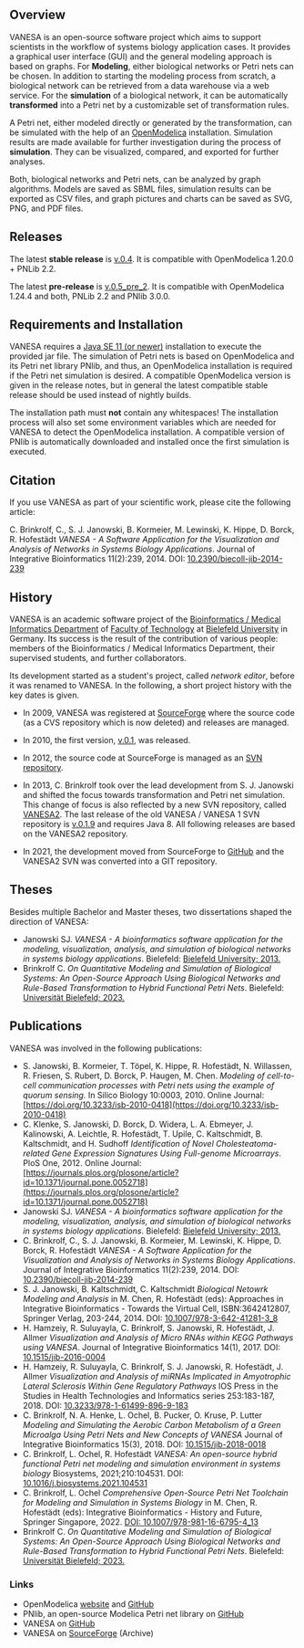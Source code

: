 ## Overview

VANESA is an open-source software project which aims to support scientists in the workflow of systems biology application cases. It provides a graphical user interface (GUI) and the general modeling approach is based on graphs. For **Modeling**, either biological networks or Petri nets can be chosen. In addition to starting the modeling process from scratch, a biological network can be retrieved from a data warehouse via a web service. For the **simulation** of a biological network, it can be automatically **transformed** into a Petri net by a customizable set of transformation rules. 

A Petri net, either modeled directly or generated by the transformation, can be simulated with the help of an [OpenModelica](https://www.openmodelica.org) installation. Simulation results are made available for further investigation during the process of **simulation**. They can be visualized, compared, and exported for further analyses.

Both, biological networks and Petri nets, can be analyzed by graph algorithms. Models are saved as SBML files, simulation results can be exported as CSV files, and graph pictures and charts can be saved as SVG, PNG, and PDF files. 

## Releases
The latest **stable release** is [v.0.4](https://github.com/cbrinkrolf/VANESA/releases/tag/v.0.4). It is compatible with OpenModelica 1.20.0 + PNLib 2.2.

The latest **pre-release** is [v.0.5_pre_2](https://github.com/cbrinkrolf/VANESA/releases/tag/v.0.5_pre_2). It is compatible with OpenModelica 1.24.4 and both, PNLib 2.2 and PNlib 3.0.0.

## Requirements and Installation
VANESA requires a [Java SE 11 (or newer)](https://adoptium.net/de/temurin/releases/?package=jre&version=11) installation to execute the provided jar file. The simulation of Petri nets is based on OpenModelica and its Petri net library PNlib, and thus, an OpenModelica installation is required if the Petri net simulation is desired. A compatible OpenModelica version is given in the release notes, but in general the latest compatible stable release should be used instead of nightly builds. 

The installation path must **not** contain any whitespaces! The installation process will also set some environment variables which are needed for VANESA to detect the OpenModelica installation. A compatible version of PNlib is automatically downloaded and installed once the first simulation is executed.

## Citation
If you use VANESA as part of your scientific work, please cite the following article:

C. Brinkrolf, C., S. J. Janowski, B. Kormeier, M. Lewinski, K. Hippe, D. Borck, R. Hofestädt *VANESA - A Software Application for the Visualization and Analysis of Networks in Systems Biology Applications*. Journal of Integrative Bioinformatics 11(2):239, 2014. DOI: [10.2390/biecoll-jib-2014-239](http://dx.doi.org/10.2390/biecoll-jib-2014-239)

## History
VANESA is an academic software project of the [Bioinformatics / Medical Informatics Department](https://www.techfak.uni-bielefeld.de/ags/bi/) of [Faculty of Technology](https://www.uni-bielefeld.de/(en)/fakultaeten/technische-fakultaet/) at [Bielefeld University](https://www.uni-bielefeld.de/%3C-de,en%3E/) in Germany. Its success is the result of the contribution of various people: members of the Bioinformatics / Medical Informatics Department, their supervised students, and further collaborators.  

Its development started as a student's project, called *network editor*, before it was renamed to VANESA. In the following, a short project history with the key dates is given.

- In 2009, VANESA was registered at [SourceForge](https://sourceforge.net/projects/vanesa/) where the source code (as a CVS repository which is now deleted) and releases are managed.

- In 2010, the first version, [v.0.1](https://sourceforge.net/projects/vanesa/files/vanesa/0.1/VANESA-0.1.zip/download), was released.

- In 2012, the source code at SourceForge is managed as an [SVN repository](https://sourceforge.net/p/vanesa/code/HEAD/tree/VANESA/).

- In 2013, C. Brinkrolf took over the lead development from S. J. Janowski and shifted the focus towards transformation and Petri net simulation. This change of focus is also reflected by a new SVN repository, called [VANESA2](https://sourceforge.net/p/vanesa/code/HEAD/tree/VANESA2/). The last release of the old VANESA / VANESA 1 SVN repository is [v.0.1.9](https://sourceforge.net/projects/vanesa/files/vanesa/0.1/VANESA-0.1.9.jar/download) and requires Java 8. All following releases are based on the VANESA2 repository.

- In 2021, the development moved from SourceForge to [GitHub](https://github.com/cbrinkrolf/VANESA) and the VANESA2 SVN was converted into a GIT repository.

## Theses
Besides multiple Bachelor and Master theses, two dissertations shaped the direction of VANESA:

- Janowski SJ. *VANESA - A bioinformatics software application for the modeling, visualization, analysis, and simulation of biological networks in systems biology applications*. Bielefeld: [Bielefeld University; 2013.](http://nbn-resolving.de/urn:nbn:de:hbz:361-25943227) 
- Brinkrolf C. *On Quantitative Modeling and Simulation of Biological Systems: An Open-Source Approach Using Biological Networks and Rule-Based Transformation to Hybrid Functional Petri Nets*. Bielefeld: [Universität Bielefeld; 2023. ](https://doi.org/10.4119/unibi/2985333)

## Publications
VANESA was involved in the following publications:

- S. Janowski, B. Kormeier, T. Töpel, K. Hippe, R. Hofestädt, N. Willassen, R. Friesen, S. Rubert, D. Borck, P. Haugen, M. Chen. *Modeling of cell-to-cell communication processes with Petri nets using the example of quorum sensing.* In Silico Biology 10:0003, 2010. Online Journal: [https://doi.org/10.3233/isb-2010-0418](https://doi.org/10.3233/isb-2010-0418)
- C. Klenke, S. Janowski, D. Borck, D. Widera, L. A. Ebmeyer, J. Kalinowski, A. Leichtle, R. Hofestädt, T. Upile, C. Kaltschmidt, B. Kaltschmidt, and H. Sudhoff *Identification of Novel Cholesteatoma-related Gene Expression Signatures Using Full-genome Microarrays*. PloS One, 2012. Online Journal: [https://journals.plos.org/plosone/article?id=10.1371/journal.pone.0052718](https://journals.plos.org/plosone/article?id=10.1371/journal.pone.0052718)
- Janowski SJ. *VANESA - A bioinformatics software application for the modeling, visualization, analysis, and simulation of biological networks in systems biology applications*. Bielefeld: [Bielefeld University; 2013.](http://nbn-resolving.de/urn:nbn:de:hbz:361-25943227) 
- C. Brinkrolf, C., S. J. Janowski, B. Kormeier, M. Lewinski, K. Hippe, D. Borck, R. Hofestädt *VANESA - A Software Application for the Visualization and Analysis of Networks in Systems Biology Applications*. Journal of Integrative Bioinformatics 11(2):239, 2014. DOI: [10.2390/biecoll-jib-2014-239](http://dx.doi.org/10.2390/biecoll-jib-2014-239) 
- S. J. Janowski, B. Kaltschmidt, C. Kaltschmidt *Biological Netowrk Modeling and Analysis* in M. Chen, R. Hofestädt (eds): Approaches in Integrative Bioinformatics - Towards the Virtual Cell, ISBN:3642412807, Springer Verlag, 203-244, 2014. DOI: [10.1007/978-3-642-41281-3_8](http://dx.doi.org/10.1007/978-3-642-41281-3_8)
- H. Hamzeiy, R. Suluyayla, C. Brinkrolf, S. Janowski, R. Hofestädt, J. Allmer *Visualization and Analysis of Micro RNAs within KEGG Pathways using VANESA*. Journal of Integrative Bioinformatics 14(1), 2017. DOI: [10.1515/jib-2016-0004](https://doi.org/10.1515/jib-2016-0004)
- H. Hamzeiy, R. Suluyayla, C. Brinkrolf, S. J. Janowski, R. Hofestädt, J. Allmer *Visualization and Analysis of miRNAs Implicated in Amyotrophic Lateral Sclerosis Within Gene Regulatory Pathways* IOS Press in the Studies in Health Technologies and Informatics series 253:183-187, 2018. DOI: [10.3233/978-1-61499-896-9-183](http://dx.doi.org/10.3233/978-1-61499-896-9-183)
- C. Brinkrolf, N. A. Henke, L. Ochel, B. Pucker, O. Kruse, P. Lutter *Modeling and Simulating the Aerobic Carbon Metabolism of a Green Microalga Using Petri Nets and New Concepts of VANESA* Journal of Integrative Bioinformatics 15(3), 2018. DOI: [10.1515/jib-2018-0018](http://dx.doi.org/10.1515/jib-2018-0018)
- C. Brinkrolf, L. Ochel, R. Hofestädt *VANESA: An open-source hybrid functional Petri net modeling and simulation environment in systems biology* Biosystems, 2021;210:104531. DOI: [10.1016/j.biosystems.2021.104531](http://dx.doi.org/10.1016/j.biosystems.2021.104531)
- C. Brinkrolf, L. Ochel *Comprehensive Open-Source Petri Net Toolchain for Modeling and Simulation in Systems Biology* in M. Chen, R. Hofestädt (eds): Integrative Bioinformatics - History and Future, Springer Singapore, 2022. [DOI: 10.1007/978-981-16-6795-4_13](http://dx.doi.org/10.1007/978-981-16-6795-4_13)
- Brinkrolf C. *On Quantitative Modeling and Simulation of Biological Systems: An Open-Source Approach Using Biological Networks and Rule-Based Transformation to Hybrid Functional Petri Nets*. Bielefeld: [Universität Bielefeld; 2023. ](https://doi.org/10.4119/unibi/2985333)

### Links
- OpenModelica [website](https://openmodelica.org) and [GitHub](https://github.com/OpenModelica/OpenModelica)
- PNlib, an open-source Modelica Petri net library on [GitHub](https://github.com/AMIT-HSBI/PNlib)
- VANESA on [GitHub](https://github.com/cbrinkrolf/VANESA)
- VANESA on [SourceForge](https://sourceforge.net/projects/vanesa/) (Archive)
